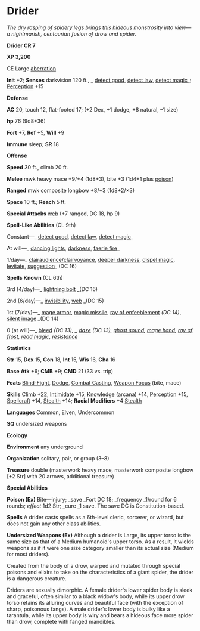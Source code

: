 # Drider

_The dry rasping of spidery legs brings this hideous monstrosity into view—a nightmarish, centaurian fusion of drow and spider._

**Drider CR 7**

**XP 3,200**

CE Large [aberration](creatureTypes#_aberration)

**Init** +2; **Senses** darkvision 120 ft., _ [detect good](../spells/detectGood#_detect-good), [detect law](../spells/detectLaw#_detect-law), [detect magic](../spells/detectMagic#_detect-magic)_; [Perception](../skills/perception#_perception) +15

**Defense**

**AC** 20, touch 12, flat-footed 17; (+2 Dex, +1 dodge, +8 natural, –1 size)

**hp** 76 (9d8+36)

**Fort** +7, **Ref** +5, **Will** +9

**Immune** sleep; **SR** 18

**Offense**

**Speed** 30 ft., climb 20 ft.

**Melee** mwk heavy mace +9/+4 (1d8+3), bite +3 (1d4+1 plus [poison](universalMonsterRules#_poison))

**Ranged** mwk composite longbow +8/+3 (1d8+2/×3)

**Space** 10 ft.; **Reach** 5 ft.

**Special Attacks** [web](universalMonsterRules#_web) (+7 ranged, DC 18, hp 9)

**Spell-Like Abilities** (CL 9th)

Constant—_ [detect good](../spells/detectGood#_detect-good), [detect law](../spells/detectLaw#_detect-law), [detect magic](../spells/detectMagic#_detect-magic)_

At will—_ [dancing lights](../spells/dancingLights#_dancing-lights), [darkness](../spells/darkness#_darkness), [faerie fire](../spells/faerieFire#_faerie-fire)_

1/day—_ [clairaudience/clairvoyance](../spells/clairaudienceClairvoyance#_clairaudience-clairvoyance), [deeper darkness](../spells/deeperDarkness#_deeper-darkness), [dispel magic](../spells/dispelMagic#_dispel-magic), [levitate](../spells/levitate#_levitate), [suggestion](../spells/suggestion#_suggestion)_ (DC 16)

**Spells Known** (CL 6th)

3rd (4/day)—_ [lightning bolt](../spells/lightningBolt#_lightning-bolt) _(DC 16)

2nd (6/day)—_ [invisibility](../spells/invisibility#_invisibility), [web](../spells/web#_web) _(DC 15)

1st (7/day)—_ [mage armor](../spells/mageArmor#_mage-armor), [magic missile](../spells/magicMissile#_magic-missile), [ray of enfeeblement](../spells/rayOfEnfeeblement#_ray-of-enfeeblement) _(DC 14)_, [silent image](../spells/silentImage#_silent-image) _(DC 14)

0 (at will)—_ [bleed](../spells/bleed#_bleed) _(DC 13), _ [daze](../spells/daze#_daze) _(DC 13)_, [ghost sound](../spells/ghostSound#_ghost-sound), [mage hand](../spells/mageHand#_mage-hand), [ray of frost](../spells/rayOfFrost#_ray-of-frost), [read magic](../spells/readMagic#_read-magic), [resistance](../spells/resistance#_resistance)_

**Statistics**

**Str** 15, **Dex** 15, **Con** 18, **Int** 15, **Wis** 16, **Cha** 16

**Base**  **Atk** +6; **CMB** +9; **CMD** 21 (33 vs. trip)

**Feats** [Blind-Fight](../feats#_blind-fight), [Dodge](../feats#_dodge), [Combat Casting](../feats#_combat-casting), [Weapon Focus](../feats#_weapon-focus) (bite, mace)

**Skills** [Climb](../skills/climb#_climb) +22, [Intimidate](../skills/intimidate#_intimidate) +15, [Knowledge](../skills/knowledge#_knowledge) (arcana) +14, [Perception](../skills/perception#_perception) +15, [Spellcraft](../skills/spellcraft#_spellcraft) +14, [Stealth](../skills/stealth#_stealth) +14; **Racial Modifiers** +4 [Stealth](../skills/stealth#_stealth)

**Languages** Common, Elven, Undercommon

**SQ** undersized weapons

**Ecology**

**Environment** any underground

**Organization** solitary, pair, or group (3–8)

**Treasure** double (masterwork heavy mace, masterwork composite longbow [+2 Str] with 20 arrows, additional treasure)

**Special Abilities**

**Poison (Ex)** Bite—injury; _save _Fort DC 18; _frequency _1/round for 6 rounds; _effect_ 1d2 Str; _cure _1 save. The save DC is Constitution-based.

**Spells** A drider casts spells as a 6th-level cleric, sorcerer, or wizard, but does not gain any other class abilities.

**Undersized Weapons (Ex)** Although a drider is Large, its upper torso is the same size as that of a Medium humanoid's upper torso. As a result, it wields weapons as if it were one size category smaller than its actual size (Medium for most driders).

Created from the body of a drow, warped and mutated through special poisons and elixirs to take on the characteristics of a giant spider, the drider is a dangerous creature.

Driders are sexually dimorphic. A female drider's lower spider body is sleek and graceful, often similar to a black widow's body, while its upper drow torso retains its alluring curves and beautiful face (with the exception of sharp, poisonous fangs). A male drider's lower body is bulky like a tarantula, while its upper body is wiry and bears a hideous face more spider than drow, complete with fanged mandibles.

